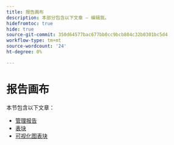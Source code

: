 ```yaml
---
title: 报告画布
description: 本部分包含以下文章 — 编辑我。
hidefromtoc: true
hide: true
source-git-commit: 350d64577bac677bb0cc9bcb804c32b0301bc5d4
workflow-type: tm+mt
source-wordcount: '24'
ht-degree: 0%

---
```


# 报告画布

本节包含以下文章：

* [管理报告](../../reports-and-dashboards/reporting-canvas/manage-reports/manage-reports.md)
* [表块](../../reports-and-dashboards/reporting-canvas/table-blocks/table-blocks.md)
* [可视化图表块](../../reports-and-dashboards/reporting-canvas/visualization-blocks/visualization-blocks.md)
